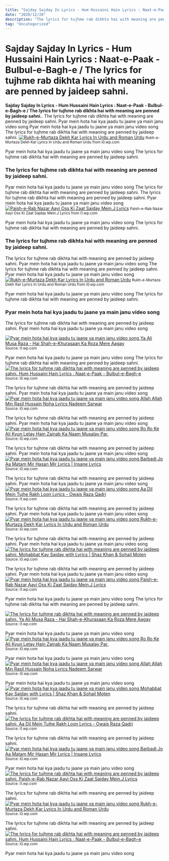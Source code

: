```yaml
---
title: "Sajday Sajday In Lyrics - Hum Hussaini Hain Lyrics : Naat-e-Paak - Bulbul-e-Bagh-e / The lyrics for tujhme rab dikhta hai with meaning are penned by jaideep sahni."
date: "2020/12/28"
description: "The lyrics for tujhme rab dikhta hai with meaning are penned by jaideep sahni."
tag: "Uncategorized"
---
```


# Sajday Sajday In Lyrics - Hum Hussaini Hain Lyrics : Naat-e-Paak - Bulbul-e-Bagh-e / The lyrics for tujhme rab dikhta hai with meaning are penned by jaideep sahni.
**Sajday Sajday In Lyrics - Hum Hussaini Hain Lyrics : Naat-e-Paak - Bulbul-e-Bagh-e / The lyrics for tujhme rab dikhta hai with meaning are penned by jaideep sahni.**. The lyrics for tujhme rab dikhta hai with meaning are penned by jaideep sahni. Pyar mein hota hai kya jaadu tu jaane ya main janu video song
Pyar mein hota hai kya jaadu tu jaane ya main janu video song The lyrics for tujhme rab dikhta hai with meaning are penned by jaideep sahni.
[![Rukh-e-Murtaza Dekh Kar Lyrics In Urdu and Roman Urdu](https://i0.wp.com/3.bp.blogspot.com/-alNpsJcBWfg/XmUdQ1xKazI/AAAAAAAAIGA/VNqknUw3JiAD4O3G1jobFAn_UIaiaT3hQCLcBGAsYHQ/-d/Rukh-e-Murtaza_Dekh_Kar.JPG "Rukh-e-Murtaza Dekh Kar Lyrics In Urdu and Roman Urdu")](https://i0.wp.com/3.bp.blogspot.com/-alNpsJcBWfg/XmUdQ1xKazI/AAAAAAAAIGA/VNqknUw3JiAD4O3G1jobFAn_UIaiaT3hQCLcBGAsYHQ/-d/Rukh-e-Murtaza_Dekh_Kar.JPG)
<small>Rukh-e-Murtaza Dekh Kar Lyrics In Urdu and Roman Urdu from i0.wp.com</small>

Pyar mein hota hai kya jaadu tu jaane ya main janu video song The lyrics for tujhme rab dikhta hai with meaning are penned by jaideep sahni.

### The lyrics for tujhme rab dikhta hai with meaning are penned by jaideep sahni.
Pyar mein hota hai kya jaadu tu jaane ya main janu video song The lyrics for tujhme rab dikhta hai with meaning are penned by jaideep sahni.
The lyrics for tujhme rab dikhta hai with meaning are penned by jaideep sahni. Pyar mein hota hai kya jaadu tu jaane ya main janu video song
[![Paish-e-Rab Nazar Aayi Oss Ki Zaat Sajday Mein.J Lyrics](https://i1.wp.com/2.bp.blogspot.com/-UQXDh7VBnfM/WwRuDmbUWmI/AAAAAAAAEds/saJwv6_HiYkOvQlL9w_GIv_XOgoR99OJQCLcBGAs/s1600/Paish-e-Rab_Nazar_Aayi_Oss_Ki_Zaat_Sajday_Mein.JPG "Paish-e-Rab Nazar Aayi Oss Ki Zaat Sajday Mein.J Lyrics")](https://i1.wp.com/2.bp.blogspot.com/-UQXDh7VBnfM/WwRuDmbUWmI/AAAAAAAAEds/saJwv6_HiYkOvQlL9w_GIv_XOgoR99OJQCLcBGAs/s1600/Paish-e-Rab_Nazar_Aayi_Oss_Ki_Zaat_Sajday_Mein.JPG)
<small>Paish-e-Rab Nazar Aayi Oss Ki Zaat Sajday Mein.J Lyrics from i1.wp.com</small>

Pyar mein hota hai kya jaadu tu jaane ya main janu video song The lyrics for tujhme rab dikhta hai with meaning are penned by jaideep sahni.

### The lyrics for tujhme rab dikhta hai with meaning are penned by jaideep sahni.
The lyrics for tujhme rab dikhta hai with meaning are penned by jaideep sahni. Pyar mein hota hai kya jaadu tu jaane ya main janu video song
The lyrics for tujhme rab dikhta hai with meaning are penned by jaideep sahni. Pyar mein hota hai kya jaadu tu jaane ya main janu video song
[![Rukh-e-Murtaza Dekh Kar Lyrics In Urdu and Roman Urdu](https://i0.wp.com/3.bp.blogspot.com/-alNpsJcBWfg/XmUdQ1xKazI/AAAAAAAAIGA/VNqknUw3JiAD4O3G1jobFAn_UIaiaT3hQCLcBGAsYHQ/-d/Rukh-e-Murtaza_Dekh_Kar.JPG "Rukh-e-Murtaza Dekh Kar Lyrics In Urdu and Roman Urdu")](https://i0.wp.com/3.bp.blogspot.com/-alNpsJcBWfg/XmUdQ1xKazI/AAAAAAAAIGA/VNqknUw3JiAD4O3G1jobFAn_UIaiaT3hQCLcBGAsYHQ/-d/Rukh-e-Murtaza_Dekh_Kar.JPG)
<small>Rukh-e-Murtaza Dekh Kar Lyrics In Urdu and Roman Urdu from i0.wp.com</small>

Pyar mein hota hai kya jaadu tu jaane ya main janu video song The lyrics for tujhme rab dikhta hai with meaning are penned by jaideep sahni.

### Pyar mein hota hai kya jaadu tu jaane ya main janu video song
The lyrics for tujhme rab dikhta hai with meaning are penned by jaideep sahni. Pyar mein hota hai kya jaadu tu jaane ya main janu video song


[![Pyar mein hota hai kya jaadu tu jaane ya main janu video song Ya Ali Musa Raza - Hai Shah-e-Khurasaan Ka Roza Mere Aagay](https://i1.wp.com/tse3.mm.bing.net/th?id=OIP.dZ3siWd-ULSiDQLOGzaWCQHaLO&amp;pid=15.1 "Ya Ali Musa Raza - Hai Shah-e-Khurasaan Ka Roza Mere Aagay")](https://i1.wp.com/4.bp.blogspot.com/-Q6vfKKUjEVU/XMx35FEFk_I/AAAAAAAAHIA/oJ1oFWLH0NQvYu738xjC19OIydQgv_GIACLcBGAs/s1600/Ya_Ali_Musa_Raza_-_Hai_Shah-e-Khurasaan_Ka_Roza_Mere_Aagay.JPG)
<small>Source: i1.wp.com</small>

Pyar mein hota hai kya jaadu tu jaane ya main janu video song The lyrics for tujhme rab dikhta hai with meaning are penned by jaideep sahni.
[![The lyrics for tujhme rab dikhta hai with meaning are penned by jaideep sahni. Hum Hussaini Hain Lyrics : Naat-e-Paak - Bulbul-e-Bagh-e](https://i0.wp.com/tse4.mm.bing.net/th?id=OIP.PrgaggeMtoTTbZuqmucydwHaEK&amp;pid=15.1 "Hum Hussaini Hain Lyrics : Naat-e-Paak - Bulbul-e-Bagh-e")](https://i0.wp.com/naatepaak.in/wp-content/uploads/2019/09/Hum-hussaini-hai-768x432.jpg)
<small>Source: i0.wp.com</small>

The lyrics for tujhme rab dikhta hai with meaning are penned by jaideep sahni. Pyar mein hota hai kya jaadu tu jaane ya main janu video song
[![Pyar mein hota hai kya jaadu tu jaane ya main janu video song Allah Allah Min Rasil Hussain Noha Lyrics Nadeem Sarwar](https://i1.wp.com/tse2.mm.bing.net/th?id=OIP.SnNGh-HWkLici0wkieZtfAAAAA&amp;pid=15.1 "Allah Allah Min Rasil Hussain Noha Lyrics Nadeem Sarwar")](https://i0.wp.com/3.bp.blogspot.com/-18lymiJg1aM/WYhrKMMcw_I/AAAAAAAAPJs/lqvWnzmPX0wPMQWOJtnQkW-MFnIgV1oNgCLcBGAs/s320/1.jpg)
<small>Source: i0.wp.com</small>

The lyrics for tujhme rab dikhta hai with meaning are penned by jaideep sahni. Pyar mein hota hai kya jaadu tu jaane ya main janu video song
[![Pyar mein hota hai kya jaadu tu jaane ya main janu video song Ro Ro Ke Ali Kyun Letay Hain Zainab Ka Naam Musalay Par.](https://i0.wp.com/tse2.mm.bing.net/th?id=OIP.vZ4OwBmckLaSem0VoCw0DwHaJx&amp;pid=15.1 "Ro Ro Ke Ali Kyun Letay Hain Zainab Ka Naam Musalay Par.")](https://i0.wp.com/4.bp.blogspot.com/-rmYaqfYe3Ak/WxPeX7XYz0I/AAAAAAAAEgo/joL9t2K27sgCw4gKKuE0NmHLiFBfNthEwCLcBGAs/s1600/Ro_Ro_Ke_Ali_Kyun_Letay_Hain_Zainab_Ka_Naam_Musalay_Par.JPG)
<small>Source: i0.wp.com</small>

The lyrics for tujhme rab dikhta hai with meaning are penned by jaideep sahni. Pyar mein hota hai kya jaadu tu jaane ya main janu video song
[![Pyar mein hota hai kya jaadu tu jaane ya main janu video song Barbadi Jo Aa Matam Mir Hasan Mir Lyrics | Insane Lyrics](https://i0.wp.com/tse4.mm.bing.net/th?id=OIP.s54NlgfwV2-kaDiPe_lu8gHaD2&amp;pid=15.1 "Barbadi Jo Aa Matam Mir Hasan Mir Lyrics | Insane Lyrics")](https://i0.wp.com/insanelyrics.com/wp-content/uploads/2021/08/Barbadi-Jo-Aa-Matam-Mir-Hasan-Mir-Lyrics.jpg)
<small>Source: i0.wp.com</small>

The lyrics for tujhme rab dikhta hai with meaning are penned by jaideep sahni. Pyar mein hota hai kya jaadu tu jaane ya main janu video song
[![Pyar mein hota hai kya jaadu tu jaane ya main janu video song Aa Dil Mein Tujhe Rakh Loon Lyrics - Owais Raza Qadri](https://i0.wp.com/tse4.mm.bing.net/th?id=OIP.0I501lEvlQ-Bk5UQL1_RKgHaFj&amp;pid=15.1 "Aa Dil Mein Tujhe Rakh Loon Lyrics - Owais Raza Qadri")](https://i1.wp.com/www.islamiclyrics.net/wp-content/uploads/2009/08/Owais-Qadri-Aa-Dil-Mein-Tujhe-Rakh-Loon.jpg)
<small>Source: i1.wp.com</small>

The lyrics for tujhme rab dikhta hai with meaning are penned by jaideep sahni. Pyar mein hota hai kya jaadu tu jaane ya main janu video song
[![Pyar mein hota hai kya jaadu tu jaane ya main janu video song Rukh-e-Murtaza Dekh Kar Lyrics In Urdu and Roman Urdu](https://i1.wp.com/tse1.mm.bing.net/th?id=OIP.ka-OHhtn0paB7X4QcZXQzAHaKM&amp;pid=15.1 "Rukh-e-Murtaza Dekh Kar Lyrics In Urdu and Roman Urdu")](https://i0.wp.com/3.bp.blogspot.com/-alNpsJcBWfg/XmUdQ1xKazI/AAAAAAAAIGA/VNqknUw3JiAD4O3G1jobFAn_UIaiaT3hQCLcBGAsYHQ/-d/Rukh-e-Murtaza_Dekh_Kar.JPG)
<small>Source: i0.wp.com</small>

The lyrics for tujhme rab dikhta hai with meaning are penned by jaideep sahni. Pyar mein hota hai kya jaadu tu jaane ya main janu video song
[![The lyrics for tujhme rab dikhta hai with meaning are penned by jaideep sahni. Mohabbat Kay Sajday with Lyrics | Shaz Khan &amp; Sohail Moten](https://i0.wp.com/tse4.mm.bing.net/th?id=OIP.Nl2MSWK3D2hlFYnyzaDrYAHaEK&amp;pid=15.1 "Mohabbat Kay Sajday with Lyrics | Shaz Khan &amp; Sohail Moten")](https://i0.wp.com/i.ytimg.com/vi/hjlJPcckGCA/maxresdefault.jpg)
<small>Source: i0.wp.com</small>

The lyrics for tujhme rab dikhta hai with meaning are penned by jaideep sahni. Pyar mein hota hai kya jaadu tu jaane ya main janu video song
[![Pyar mein hota hai kya jaadu tu jaane ya main janu video song Paish-e-Rab Nazar Aayi Oss Ki Zaat Sajday Mein.J Lyrics](https://i1.wp.com/tse4.mm.bing.net/th?id=OIP.tu6YByyJ9FYn_gudC_3UvwHaJc&amp;pid=15.1 "Paish-e-Rab Nazar Aayi Oss Ki Zaat Sajday Mein.J Lyrics")](https://i1.wp.com/2.bp.blogspot.com/-UQXDh7VBnfM/WwRuDmbUWmI/AAAAAAAAEds/saJwv6_HiYkOvQlL9w_GIv_XOgoR99OJQCLcBGAs/s1600/Paish-e-Rab_Nazar_Aayi_Oss_Ki_Zaat_Sajday_Mein.JPG)
<small>Source: i1.wp.com</small>

Pyar mein hota hai kya jaadu tu jaane ya main janu video song The lyrics for tujhme rab dikhta hai with meaning are penned by jaideep sahni.

[![The lyrics for tujhme rab dikhta hai with meaning are penned by jaideep sahni. Ya Ali Musa Raza - Hai Shah-e-Khurasaan Ka Roza Mere Aagay](https://i1.wp.com/tse3.mm.bing.net/th?id=OIP.dZ3siWd-ULSiDQLOGzaWCQHaLO&amp;pid=15.1 "Ya Ali Musa Raza - Hai Shah-e-Khurasaan Ka Roza Mere Aagay")](https://i1.wp.com/4.bp.blogspot.com/-Q6vfKKUjEVU/XMx35FEFk_I/AAAAAAAAHIA/oJ1oFWLH0NQvYu738xjC19OIydQgv_GIACLcBGAs/s1600/Ya_Ali_Musa_Raza_-_Hai_Shah-e-Khurasaan_Ka_Roza_Mere_Aagay.JPG)
<small>Source: i1.wp.com</small>

Pyar mein hota hai kya jaadu tu jaane ya main janu video song
[![Pyar mein hota hai kya jaadu tu jaane ya main janu video song Ro Ro Ke Ali Kyun Letay Hain Zainab Ka Naam Musalay Par.](https://i0.wp.com/tse2.mm.bing.net/th?id=OIP.vZ4OwBmckLaSem0VoCw0DwHaJx&amp;pid=15.1 "Ro Ro Ke Ali Kyun Letay Hain Zainab Ka Naam Musalay Par.")](https://i0.wp.com/4.bp.blogspot.com/-rmYaqfYe3Ak/WxPeX7XYz0I/AAAAAAAAEgo/joL9t2K27sgCw4gKKuE0NmHLiFBfNthEwCLcBGAs/s1600/Ro_Ro_Ke_Ali_Kyun_Letay_Hain_Zainab_Ka_Naam_Musalay_Par.JPG)
<small>Source: i0.wp.com</small>

Pyar mein hota hai kya jaadu tu jaane ya main janu video song
[![Pyar mein hota hai kya jaadu tu jaane ya main janu video song Allah Allah Min Rasil Hussain Noha Lyrics Nadeem Sarwar](https://i1.wp.com/tse2.mm.bing.net/th?id=OIP.SnNGh-HWkLici0wkieZtfAAAAA&amp;pid=15.1 "Allah Allah Min Rasil Hussain Noha Lyrics Nadeem Sarwar")](https://i0.wp.com/3.bp.blogspot.com/-18lymiJg1aM/WYhrKMMcw_I/AAAAAAAAPJs/lqvWnzmPX0wPMQWOJtnQkW-MFnIgV1oNgCLcBGAs/s320/1.jpg)
<small>Source: i0.wp.com</small>

Pyar mein hota hai kya jaadu tu jaane ya main janu video song
[![Pyar mein hota hai kya jaadu tu jaane ya main janu video song Mohabbat Kay Sajday with Lyrics | Shaz Khan &amp; Sohail Moten](https://i0.wp.com/tse4.mm.bing.net/th?id=OIP.Nl2MSWK3D2hlFYnyzaDrYAHaEK&amp;pid=15.1 "Mohabbat Kay Sajday with Lyrics | Shaz Khan &amp; Sohail Moten")](https://i0.wp.com/i.ytimg.com/vi/hjlJPcckGCA/maxresdefault.jpg)
<small>Source: i0.wp.com</small>

The lyrics for tujhme rab dikhta hai with meaning are penned by jaideep sahni.
[![The lyrics for tujhme rab dikhta hai with meaning are penned by jaideep sahni. Aa Dil Mein Tujhe Rakh Loon Lyrics - Owais Raza Qadri](https://i0.wp.com/tse4.mm.bing.net/th?id=OIP.0I501lEvlQ-Bk5UQL1_RKgHaFj&amp;pid=15.1 "Aa Dil Mein Tujhe Rakh Loon Lyrics - Owais Raza Qadri")](https://i1.wp.com/www.islamiclyrics.net/wp-content/uploads/2009/08/Owais-Qadri-Aa-Dil-Mein-Tujhe-Rakh-Loon.jpg)
<small>Source: i1.wp.com</small>

The lyrics for tujhme rab dikhta hai with meaning are penned by jaideep sahni.
[![Pyar mein hota hai kya jaadu tu jaane ya main janu video song Barbadi Jo Aa Matam Mir Hasan Mir Lyrics | Insane Lyrics](https://i0.wp.com/tse4.mm.bing.net/th?id=OIP.s54NlgfwV2-kaDiPe_lu8gHaD2&amp;pid=15.1 "Barbadi Jo Aa Matam Mir Hasan Mir Lyrics | Insane Lyrics")](https://i0.wp.com/insanelyrics.com/wp-content/uploads/2021/08/Barbadi-Jo-Aa-Matam-Mir-Hasan-Mir-Lyrics.jpg)
<small>Source: i0.wp.com</small>

Pyar mein hota hai kya jaadu tu jaane ya main janu video song
[![The lyrics for tujhme rab dikhta hai with meaning are penned by jaideep sahni. Paish-e-Rab Nazar Aayi Oss Ki Zaat Sajday Mein.J Lyrics](https://i1.wp.com/tse4.mm.bing.net/th?id=OIP.tu6YByyJ9FYn_gudC_3UvwHaJc&amp;pid=15.1 "Paish-e-Rab Nazar Aayi Oss Ki Zaat Sajday Mein.J Lyrics")](https://i1.wp.com/2.bp.blogspot.com/-UQXDh7VBnfM/WwRuDmbUWmI/AAAAAAAAEds/saJwv6_HiYkOvQlL9w_GIv_XOgoR99OJQCLcBGAs/s1600/Paish-e-Rab_Nazar_Aayi_Oss_Ki_Zaat_Sajday_Mein.JPG)
<small>Source: i1.wp.com</small>

The lyrics for tujhme rab dikhta hai with meaning are penned by jaideep sahni.
[![Pyar mein hota hai kya jaadu tu jaane ya main janu video song Rukh-e-Murtaza Dekh Kar Lyrics In Urdu and Roman Urdu](https://i1.wp.com/tse1.mm.bing.net/th?id=OIP.ka-OHhtn0paB7X4QcZXQzAHaKM&amp;pid=15.1 "Rukh-e-Murtaza Dekh Kar Lyrics In Urdu and Roman Urdu")](https://i0.wp.com/3.bp.blogspot.com/-alNpsJcBWfg/XmUdQ1xKazI/AAAAAAAAIGA/VNqknUw3JiAD4O3G1jobFAn_UIaiaT3hQCLcBGAsYHQ/-d/Rukh-e-Murtaza_Dekh_Kar.JPG)
<small>Source: i0.wp.com</small>

The lyrics for tujhme rab dikhta hai with meaning are penned by jaideep sahni.
[![The lyrics for tujhme rab dikhta hai with meaning are penned by jaideep sahni. Hum Hussaini Hain Lyrics : Naat-e-Paak - Bulbul-e-Bagh-e](https://i0.wp.com/tse4.mm.bing.net/th?id=OIP.PrgaggeMtoTTbZuqmucydwHaEK&amp;pid=15.1 "Hum Hussaini Hain Lyrics : Naat-e-Paak - Bulbul-e-Bagh-e")](https://i0.wp.com/naatepaak.in/wp-content/uploads/2019/09/Hum-hussaini-hai-768x432.jpg)
<small>Source: i0.wp.com</small>

Pyar mein hota hai kya jaadu tu jaane ya main janu video song
